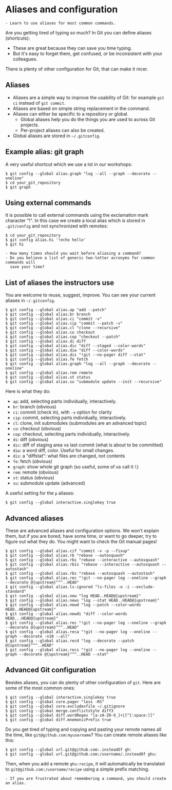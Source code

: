 # Aliases and configuration

```{objectives}
- Learn to use aliases for most common commands.
```

Are you getting tired of typing so much? In Git you can define aliases (shortcuts):
- These are great because they can save you time typing.
- But it's easy to forget them, get confused, or be inconsistent with your colleagues.

There is plenty of other configuration for Git, that can make it nicer.


## Aliases

- Aliases are a simple way to improve the usability of Git: for
  example `git ci` instead of `git commit`.
- Aliases are based on simple string replacement in the command.
- Aliases can either be specific to a repository or global.
  - Global aliases help you do the things you are used to across Git projects.
  - Per-project aliases can also be created.
- Global aliases are stored in `~/.gitconfig`.


## Example alias: git graph

A very useful shortcut which we use a lot in our workshops:

```console
$ git config --global alias.graph "log --all --graph --decorate --oneline"
$ cd your_git_repository
$ git graph
```


## Using external commands

It is possible to call external commands using the exclamation mark character "!".
In this case we create a local alias which is
stored in `.git/config` and not synchronized with remotes:

```console
$ cd your_git_repository
$ git config alias.hi '!echo hello'
$ git hi
```

```{discussion} Food for thought: When to alias?
- How many times should you wait before aliasing a command?
- Do you believe a list of generic two-letter acronyms for common commands will
  save your time?
```


## List of aliases the instructors use

You are welcome to reuse, suggest, improve.
You can see your current aliases in `~/.gitconfig`.

```console
$ git config --global alias.ap "add --patch"
$ git config --global alias.br branch
$ git config --global alias.ci "commit -v"
$ git config --global alias.cip "commit --patch -v"
$ git config --global alias.cl "clone --recursive"
$ git config --global alias.co checkout
$ git config --global alias.cop "checkout --patch"
$ git config --global alias.di diff
$ git config --global alias.dic "diff --staged --color-words"
$ git config --global alias.diw "diff --color-words"
$ git config --global alias.dis "!git --no-pager diff --stat"
$ git config --global alias.fe fetch
$ git config --global alias.graph "log --all --graph --decorate --oneline"
$ git config --global alias.rem remote
$ git config --global alias.st status
$ git config --global alias.su "submodule update --init --recursive"
```

Here is what they do:
- `ap`: add, selecting parts individually, interactively.
- `br`: branch (obvious)
- `ci`: commit (check in), with `-v` option for clarity
- `cip`: commit, selecting parts individually, interactively.
- `cl`: clone, init submodules (submodules are an advanced topic)
- `co`: checkout (obvious)
- `cop`: checkout, selecting parts individually, interactively.
- `di`: diff (obvious)
- `dic`: diff of staging area vs last commit (what is about to be committed)
- `diw`: a word diff, color.  Useful for small changes.
- `dis`: a "diffstat": what files are changed, not contents
- `fe`: fetch (obvious)
- `graph`: show whole git graph (so useful, some of us call it `l`)
- `rem`: remote (obvious)
- `st`: status (obvious)
- `su`: submodule update (advanced)

A useful setting for the `p` aliases:
```console
$ git config --global interactive.singlekey true
```


## Advanced aliases

These are advanced aliases and configuration options.  We won't explain them,
but if you are bored, have some time, or want to go deeper, try to
figure out what they do.  You might want to check the Git manual
pages!

```console
$ git config --global alias.cif "commit -v -p --fixup"
$ git config --global alias.rb "rebase --autosquash"
$ git config --global alias.rbi "rebase --interactive --autosquash"
$ git config --global alias.rbis "rebase --interactive --autosquash --autostash"
$ git config --global alias.rbs "rebase --autosquash --autostash"
$ git config --global alias.rec "!git --no-pager log --oneline --graph --decorate @{upstream}^^^..HEAD"
$ git config --global alias.ls-ignored "ls-files -o -i --exclude-standard"
$ git config --global alias.new "log HEAD..HEAD@{upstream}"
$ git config --global alias.news "log --stat HEAD..HEAD@{upstream}"
$ git config --global alias.newd "log --patch --color-words HEAD..HEAD@{upstream}"
$ git config --global alias.newdi "diff --color-words HEAD...HEAD@{upstream}"
$ git config --global alias.rec "!git --no-pager log --oneline --graph --decorate @{upstream}^^^..HEAD"
$ git config --global alias.reca "!git --no-pager log --oneline --graph --decorate -n10 --all"
$ git config --global alias.recd "log --decorate --patch @{upstream}^^^..HEAD"
$ git config --global alias.recs "!git --no-pager log --oneline --graph --decorate @{upstream}^^^..HEAD --stat"
```

## Advanced Git configuration

Besides aliases, you can do plenty of other configuration of `git`.
Here are some of the most common ones:

```console
$ git config --global interactive.singlekey true
$ git config --global core.pager "less -RS"
$ git config --global core.excludesfile ~/.gitignore
$ git config --global merge.conflictstyle diff3
$ git config --global diff.wordRegex "[a-zA-Z0-9_]+|[^[:space:]]"
$ git config --global diff.mnemonicPrefix true
```

Do you get tired of typing and copying and pasting your remote names
all the time, like `git@github.com:myusername`?  You can create remote
aliases like this:

```console
$ git config --global url.git@github.com:.insteadOf gh:
$ git config --global url.git@github.com:/username/.insteadOf ghu:
```

Then, when you add a remote `ghu:recipe`, it will automatically be
translated to `git@github.com:/username/recipe` using a simple prefix
matching.


```{keypoints}
- If you are frustrated about remembering a command, you should create an alias.
```
